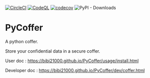 [![CircleCI](https://dl.circleci.com/status-badge/img/gh/bibi21000/PyCoffer/tree/main.svg?style=shield)](https://dl.circleci.com/status-badge/redirect/gh/bibi21000/PyCoffer/tree/main)
[![CodeQL](https://github.com/bibi21000/PyCoffer/actions/workflows/codeql.yml/badge.svg)](https://github.com/bibi21000/PyCoffer/actions/workflows/codeql.yml)
[![codecov](https://codecov.io/gh/bibi21000/PyCoffer/graph/badge.svg?token=4124GIOJAK)](https://codecov.io/gh/bibi21000/PyCoffer)
![PyPI - Downloads](https://img.shields.io/pypi/dm/pycoffer)

# PyCoffer

A python coffer.

Store your confidential data in a secure coffer.

User doc : https://bibi21000.github.io/PyCoffer/usage/install.html

Developer doc : https://bibi21000.github.io/PyCoffer/dev/coffer.html
